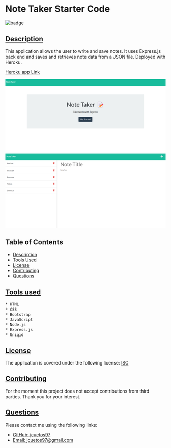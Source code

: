 # Note Taker Starter Code

  ![badge](https://img.shields.io/badge/license-isc-blue)

  ## [Description](#table-of-contents)
  This application allows the user to write and save notes. It uses Express.js back end and saves and retrieves note data from a JSON file. Deployed with Heroku.
  
  [Heroku app Link](https://note-taker-app2022.herokuapp.com/)

  ![Demo](./public/assets/images/DEMO%20SS%201.png)
  ![Demo](./public/assets/images/DEMO%20SS%202.png)
  
  ## Table of Contents
  * [Description](#description)
  * [Tools Used](#technologies)
  * [License](#license)
  * [Contributing](#contributing)
  * [Questions](#questions)

  ## [Tools used](#table-of-contents)

    * HTML
    * CSS
    * Bootstrap
    * JavaScript
    * Node.js
    * Express.js
    * Uniqid 
   
  ## [License](#table-of-contents)
  The application is covered under the following license:
  [ISC](https://choosealicense.com/licenses/isc)
  

  ## [Contributing](#table-of-contents)

  For the moment this project does not accept contributions from third parties. Thank you for your interest.
  
  ## [Questions](#table-of-contents)
  
  Please contact me using the following links:
  * [GitHub: jcuetos97](https://github.com/jcuetos97)
  * [Email: jcuetos97@gmail.com](mailto:jcuetos97@gmail.com)
  
